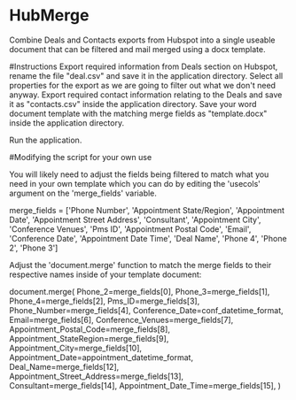 # HubMerge
Combine Deals and Contacts exports from Hubspot into a single useable document that can be filtered and mail merged using a docx template.

#Instructions
Export required information from Deals section on Hubspot, rename the file "deal.csv" and save it in the application directory. Select all properties for the export as we are going to filter out what we don't need anyway.
Export required contact information relating to the Deals and save it as "contacts.csv" inside the application directory.
Save your word document template with the matching merge fields as "template.docx" inside the application directory.

Run the application.

#Modifying the script for your own use

You will likely need to adjust the fields being filtered to match what you need in your own template which you can do by editing the 'usecols' argument on the 'merge_fields' variable.

merge_fields = ['Phone Number', 'Appointment State/Region', 'Appointment Date', 'Appointment Street Address', 'Consultant', 'Appointment City',
                'Conference Venues', 'Pms ID', 'Appointment Postal Code', 'Email', 'Conference Date', 'Appointment Date Time', 'Deal Name', 'Phone 4', 'Phone 2', 'Phone 3']

Adjust the 'document.merge' function to match the merge fields to their respective names inside of your template document:

 document.merge(
            Phone_2=merge_fields[0],
            Phone_3=merge_fields[1],
            Phone_4=merge_fields[2],
            Pms_ID=merge_fields[3],
            Phone_Number=merge_fields[4],
            Conference_Date=conf_datetime_format,
            Email=merge_fields[6],
            Conference_Venues=merge_fields[7],
            Appointment_Postal_Code=merge_fields[8],
            Appointment_StateRegion=merge_fields[9],
            Appointment_City=merge_fields[10],
            Appointment_Date=appointment_datetime_format,
            Deal_Name=merge_fields[12],
            Appointment_Street_Address=merge_fields[13],
            Consultant=merge_fields[14],
            Appointment_Date_Time=merge_fields[15],
        )